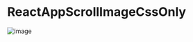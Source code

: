 # ReactAppScrollImageCssOnly
![image](https://github.com/user-attachments/assets/6cb2d564-22f1-4774-b74a-768254385189)
